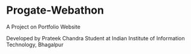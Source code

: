 # Progate-Webathon

A Project on Portfolio Website

Developed by Prateek Chandra
Student at Indian Institute of Information Technology, Bhagalpur
